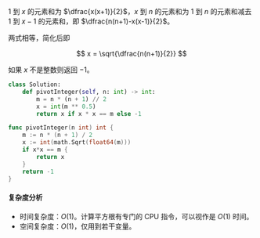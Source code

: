 $1$ 到 $x$ 的元素和为 $\dfrac{x(x+1)}{2}$，$x$ 到 $n$ 的元素和为 $1$ 到 $n$ 的元素和减去 $1$ 到 $x-1$ 的元素和，即 $\dfrac{n(n+1)-x(x-1)}{2}$。

两式相等，简化后即

$$
x = \sqrt{\dfrac{n(n+1)}{2}}
$$

如果 $x$ 不是整数则返回 $-1$。

```py [sol1-Python3]
class Solution:
    def pivotInteger(self, n: int) -> int:
        m = n * (n + 1) // 2
        x = int(m ** 0.5)
        return x if x * x == m else -1
```

```go [sol1-Go]
func pivotInteger(n int) int {
	m := n * (n + 1) / 2
	x := int(math.Sqrt(float64(m)))
	if x*x == m {
		return x
	}
	return -1
}
```

#### 复杂度分析

- 时间复杂度：$O(1)$。计算平方根有专门的 CPU 指令，可以视作是 $O(1)$ 时间。
- 空间复杂度：$O(1)$，仅用到若干变量。
